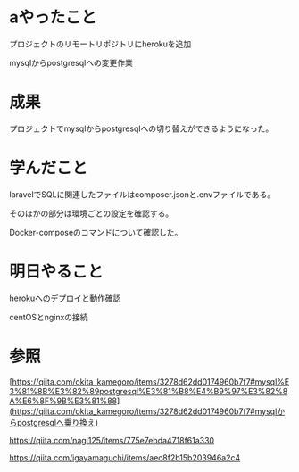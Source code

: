 # aやったこと

プロジェクトのリモートリポジトリにherokuを追加

mysqlからpostgresqlへの変更作業



# 成果

プロジェクトでmysqlからpostgresqlへの切り替えができるようになった。



# 学んだこと

laravelでSQLに関連したファイルはcomposer.jsonと.envファイルである。

そのほかの部分は環境ごとの設定を確認する。

Docker-composeのコマンドについて確認した。



# 明日やること

herokuへのデプロイと動作確認

centOSとnginxの接続



# 参照

[https://qiita.com/okita_kamegoro/items/3278d62dd0174960b7f7#mysql%E3%81%8B%E3%82%89postgresql%E3%81%B8%E4%B9%97%E3%82%8A%E6%8F%9B%E3%81%88](https://qiita.com/okita_kamegoro/items/3278d62dd0174960b7f7#mysqlからpostgresqlへ乗り換え)

https://qiita.com/nagi125/items/775e7ebda4718f61a330

https://qiita.com/igayamaguchi/items/aec8f2b15b203946a2c4